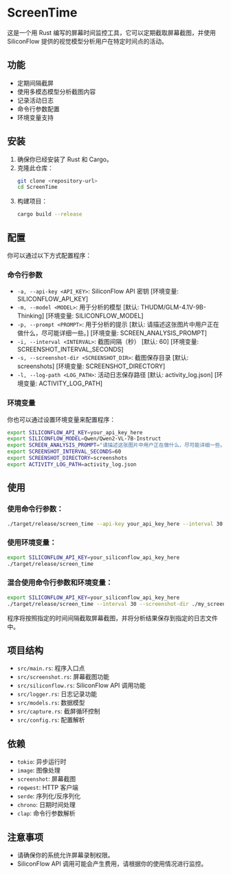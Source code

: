 # ScreenTime

这是一个用 Rust 编写的屏幕时间监控工具，它可以定期截取屏幕截图，并使用 SiliconFlow 提供的视觉模型分析用户在特定时间点的活动。

## 功能

- 定期间隔截屏
- 使用多模态模型分析截图内容
- 记录活动日志
- 命令行参数配置
- 环境变量支持

## 安装

1. 确保你已经安装了 Rust 和 Cargo。
2. 克隆此仓库：
   ```bash
   git clone <repository-url>
   cd ScreenTime
   ```
3. 构建项目：
   ```bash
   cargo build --release
   ```

## 配置

你可以通过以下方式配置程序：

### 命令行参数

- `-a, --api-key <API_KEY>`: SiliconFlow API 密钥 [环境变量: SILICONFLOW_API_KEY]
- `-m, --model <MODEL>`: 用于分析的模型 [默认: THUDM/GLM-4.1V-9B-Thinking] [环境变量: SILICONFLOW_MODEL]
- `-p, --prompt <PROMPT>`: 用于分析的提示 [默认: 请描述这张图片中用户正在做什么，尽可能详细一些。] [环境变量: SCREEN_ANALYSIS_PROMPT]
- `-i, --interval <INTERVAL>`: 截图间隔（秒） [默认: 60] [环境变量: SCREENSHOT_INTERVAL_SECONDS]
- `-s, --screenshot-dir <SCREENSHOT_DIR>`: 截图保存目录 [默认: screenshots] [环境变量: SCREENSHOT_DIRECTORY]
- `-l, --log-path <LOG_PATH>`: 活动日志保存路径 [默认: activity_log.json] [环境变量: ACTIVITY_LOG_PATH]

### 环境变量

你也可以通过设置环境变量来配置程序：

```bash
export SILICONFLOW_API_KEY=your_api_key_here
export SILICONFLOW_MODEL=Qwen/Qwen2-VL-7B-Instruct
export SCREEN_ANALYSIS_PROMPT="请描述这张图片中用户正在做什么，尽可能详细一些。"
export SCREENSHOT_INTERVAL_SECONDS=60
export SCREENSHOT_DIRECTORY=screenshots
export ACTIVITY_LOG_PATH=activity_log.json
```

## 使用

### 使用命令行参数：

```bash
./target/release/screen_time --api-key your_api_key_here --interval 30 --screenshot-dir ./my_screenshots
```

### 使用环境变量：

```bash
export SILICONFLOW_API_KEY=your_siliconflow_api_key_here
./target/release/screen_time
```

### 混合使用命令行参数和环境变量：

```bash
export SILICONFLOW_API_KEY=your_siliconflow_api_key_here
./target/release/screen_time --interval 30 --screenshot-dir ./my_screenshots
```

程序将按照指定的时间间隔截取屏幕截图，并将分析结果保存到指定的日志文件中。

## 项目结构

- `src/main.rs`: 程序入口点
- `src/screenshot.rs`: 屏幕截图功能
- `src/siliconflow.rs`: SiliconFlow API 调用功能
- `src/logger.rs`: 日志记录功能
- `src/models.rs`: 数据模型
- `src/capture.rs`: 截屏循环控制
- `src/config.rs`: 配置解析

## 依赖

- `tokio`: 异步运行时
- `image`: 图像处理
- `screenshot`: 屏幕截图
- `reqwest`: HTTP 客户端
- `serde`: 序列化/反序列化
- `chrono`: 日期时间处理
- `clap`: 命令行参数解析

## 注意事项

- 请确保你的系统允许屏幕录制权限。
- SiliconFlow API 调用可能会产生费用，请根据你的使用情况进行监控。